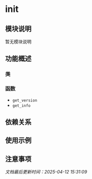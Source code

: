 # __init__

## 模块说明
暂无模块说明

## 功能概述

### 类


### 函数

- `get_version`
- `get_info`

## 依赖关系

## 使用示例

## 注意事项

*文档最后更新时间：2025-04-12 15:31:09*